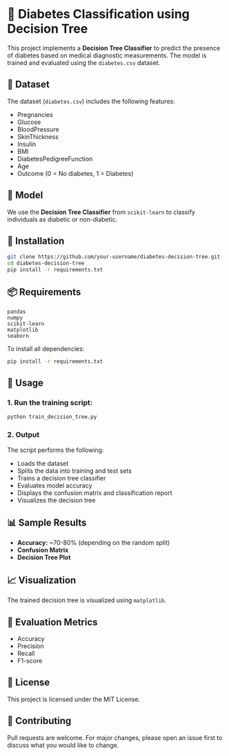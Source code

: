 # 🧬 Diabetes Classification using Decision Tree

This project implements a **Decision Tree Classifier** to predict the presence of diabetes based on medical diagnostic measurements. The model is trained and evaluated using the `diabetes.csv` dataset.

## 📁 Dataset

The dataset (`diabetes.csv`) includes the following features:

- Pregnancies
- Glucose
- BloodPressure
- SkinThickness
- Insulin
- BMI
- DiabetesPedigreeFunction
- Age
- Outcome (0 = No diabetes, 1 = Diabetes)

## 🧠 Model

We use the **Decision Tree Classifier** from `scikit-learn` to classify individuals as diabetic or non-diabetic.

## 🔧 Installation

```bash
git clone https://github.com/your-username/diabetes-decision-tree.git
cd diabetes-decision-tree
pip install -r requirements.txt
```

## 📦 Requirements

```
pandas
numpy
scikit-learn
matplotlib
seaborn
```

To install all dependencies:
```bash
pip install -r requirements.txt
```

## 🚀 Usage

### 1. Run the training script:

```bash
python train_decision_tree.py
```

### 2. Output

The script performs the following:

- Loads the dataset
- Splits the data into training and test sets
- Trains a decision tree classifier
- Evaluates model accuracy
- Displays the confusion matrix and classification report
- Visualizes the decision tree

## 📊 Sample Results

- **Accuracy:** ~70-80% (depending on the random split)
- **Confusion Matrix**
- **Decision Tree Plot**

## 📈 Visualization

The trained decision tree is visualized using `matplotlib`.

## 🧪 Evaluation Metrics

- Accuracy
- Precision
- Recall
- F1-score

## 📝 License

This project is licensed under the MIT License.

## 🤝 Contributing

Pull requests are welcome. For major changes, please open an issue first to discuss what you would like to change.
